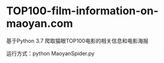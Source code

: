# TOP100-film-information-on-maoyan.com
基于Python 3.7
爬取猫眼TOP100电影的相关信息和电影海报

运行方式：python MaoyanSpider.py
